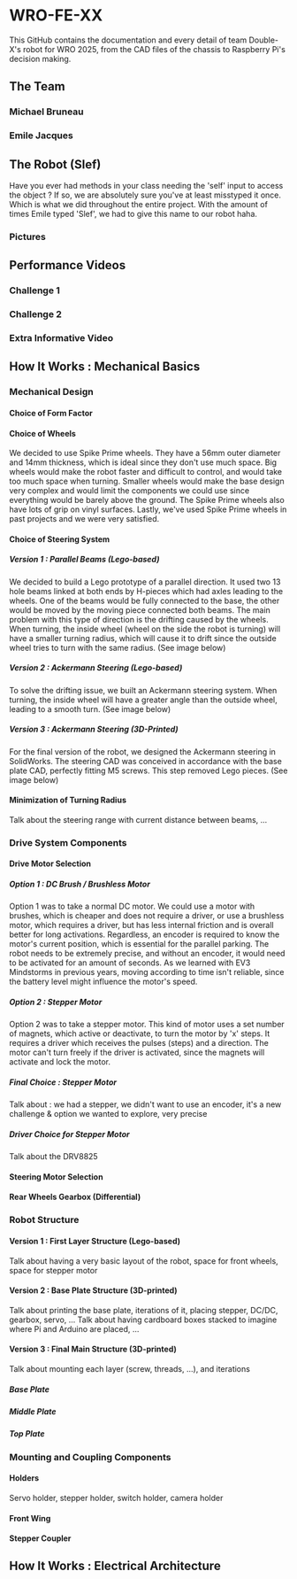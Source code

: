 # WRO-FE-XX

This GitHub contains the documentation and every detail of team Double-X's robot for WRO 2025, from the CAD files of the chassis to Raspberry Pi's decision making. 

## The Team
### Michael Bruneau

### Emile Jacques

## The Robot (Slef)
Have you ever had methods in your class needing the 'self' input to access the object ? If so, we are absolutely sure you've at least misstyped it once. Which is what we did throughout the entire project. With the amount of times Emile typed 'Slef', we had to give this name to our robot haha.

### Pictures

## Performance Videos
### Challenge 1

### Challenge 2

### Extra Informative Video

## How It Works : Mechanical Basics
### Mechanical Design
#### Choice of Form Factor

#### Choice of Wheels
We decided to use Spike Prime wheels. They have a 56mm outer diameter and 14mm thickness, which is ideal since they don't use much space. Big wheels would make the robot faster and difficult to control, and would take too much space when turning. Smaller wheels would make the base design very complex and would limit the components we could use since everything would be barely above the ground. The Spike Prime wheels also have lots of grip on vinyl surfaces. Lastly, we've used Spike Prime wheels in past projects and we were very satisfied.

#### Choice of Steering System
##### Version 1 : Parallel Beams (Lego-based)
We decided to build a Lego prototype of a parallel direction. It used two 13 hole beams linked at both ends by H-pieces which had axles leading to the wheels. One of the beams would be fully connected to the base, the other would be moved by the moving piece connected both beams.
The main problem with this type of direction is the drifting caused by the wheels. When turning, the inside wheel (wheel on the side the robot is turning) will have a smaller turning radius, which will cause it to drift since the outside wheel tries to turn with the same radius.
(See image below)

##### Version 2 : Ackermann Steering (Lego-based)
To solve the drifting issue, we built an Ackermann steering system. When turning, the inside wheel will have a greater angle than the outside wheel, leading to a smooth turn. 
(See image below)

##### Version 3 : Ackermann Steering (3D-Printed)
For the final version of the robot, we designed the Ackermann steering in SolidWorks. The steering CAD was conceived in accordance with the base plate CAD, perfectly fitting M5 screws. This step removed Lego pieces. 
(See image below)

#### Minimization of Turning Radius
Talk about the steering range with current distance between beams, ...

### Drive System Components
#### Drive Motor Selection
##### Option 1 : DC Brush / Brushless Motor
Option 1 was to take a normal DC motor. We could use a motor with brushes, which is cheaper and does not require a driver, or use a brushless motor, which requires a driver, but has less internal friction and is overall better for long activations. Regardless, an encoder is required to know the motor's current position, which is essential for the parallel parking. The robot needs to be extremely precise, and without an encoder, it would need to be activated for an amount of seconds. As we learned with EV3 Mindstorms in previous years, moving according to time isn't reliable, since the battery level might influence the motor's speed. 

##### Option 2 : Stepper Motor
Option 2 was to take a stepper motor. This kind of motor uses a set number of magnets, which active or deactivate, to turn the motor by 'x' steps. It requires a driver which receives the pulses (steps) and a direction. The motor can't turn freely if the driver is activated, since the magnets will activate and lock the motor.

##### Final Choice : Stepper Motor
Talk about : we had a stepper, we didn't want to use an encoder, it's a new challenge & option we wanted to explore, very precise

##### Driver Choice for Stepper Motor
Talk about the DRV8825

#### Steering Motor Selection

#### Rear Wheels Gearbox (Differential)

### Robot Structure
#### Version 1 : First Layer Structure (Lego-based)
Talk about having a very basic layout of the robot, space for front wheels, space for stepper motor

#### Version 2 : Base Plate Structure (3D-printed)
Talk about printing the base plate, iterations of it, placing stepper, DC/DC, gearbox, servo, ...
Talk about having cardboard boxes stacked to imagine where Pi and Arduino are placed, ...

#### Version 3 : Final Main Structure (3D-printed)
Talk about mounting each layer (screw, threads, ...), and iterations
##### Base Plate

##### Middle Plate

##### Top Plate

### Mounting and Coupling Components
#### Holders
Servo holder, stepper holder, switch holder, camera holder
#### Front Wing

#### Stepper Coupler

## How It Works : Electrical Architecture
